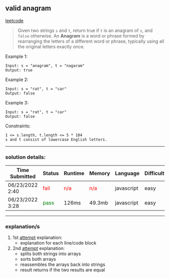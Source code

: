 valid anagram
---
[leetcode](https://leetcode.com/problems/valid-anagram/)

> Given two strings `s` and `t`, return true if `t` is an anagram of `s`, and `false` otherwise.
> An **Anagram** is a word or phrase formed by rearranging the letters of a different word or phrase, typically using all the original letters exactly once.

Example 1:
```
Input: s = "anagram", t = "nagaram"
Output: true
```

Example 2:
```
Input: s = "rat", t = "car"
Output: false
```

Example 3:
```
Input: s = "rat", t = "car"
Output: false
```
 
Constraints:
```
1 <= s.length, t.length <= 5 * 104
s and t consist of lowercase English letters.
```
---
### solution details:
| Time Submitted | Status | Runtime | Memory | Language | Difficulty | BigO | Attempt |
|---|---|---|---|---|---|---|---|
| 06/23/2022 2:40 | <span style="color:red">fail</span> | <span style="color:red">n/a</span> |  <span style="color:red">n/a</span> | javascript | easy | ~ | $$1st$$ |
| 06/23/2022 3:28 | <span style="color:green">pass</span> | 126ms | 49.3mb | javascript | easy | ~ | $$2nd$$ |
---
### explanation/s
1. 1st [attempt](./242_valid-anagram.js) explanation:
    - explanation for each line/code block
2. 2nd [attempt](./242_valid-anagram.js) explanation:
    - splits both strings into arrays
    - sorts both arrays
    - reassembles the arrays back into strings
    - result returns if the two results are equal